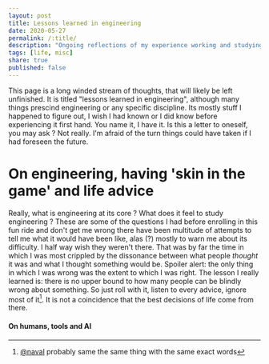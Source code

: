 ```yaml
---
layout: post
title: Lessons learned in engineering
date: 2020-05-27
permalink: /:title/
description: "Ongoing reflections of my experience working and studying engineering"
tags: [life, misc]
share: true
published: false
---
```


This page is a long winded stream of thoughts, that will likely be left unfinished. It is titled
"lessons learned in engineering", although many things prescind engineering or any specific discipline.
Its mostly stuff I happened to figure out, I wish I had known or I did know before experiencing it
first hand. You name it, I have it.
Is this a letter to oneself, you may ask ? Not really. I'm afraid of the turn things could have taken
if I had foreseen the future.

# On engineering, having 'skin in the game' and life advice

Really, what is engineering at its core ? What does it feel to study engineering ?
These are some of the questions I had before enrolling in this fun ride and don't
get me wrong there have been multitude of attempts to tell me what it would have
been like, alas (?) mostly to warn me about its difficulty. I half way wish they
weren't there. That was by far the time in which I was most crippled by the
dissonance between what people _thought_ it was and what I thought something would be.
Spoiler alert: the only thing in which I was wrong was the extent to which 
I was right. The lesson I really learned is: there is no upper bound to 
how many people can be blindly wrong about something. So just roll with it,
listen to every advice, ignore most of it[^1]. It is not a coincidence that the best
decisions of life come from there.

#### On humans, tools and AI


[^1]: [@naval](twitter.com/naval) probably same the same thing with the same exact words

